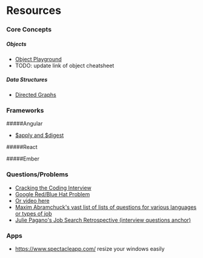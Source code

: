 # Resources

### Core Concepts
##### Objects		

* [Object Playground](http://www.objectplayground.com/)		
* TODO: update link of object cheatsheet		


##### Data Structures

* [Directed Graphs](http://algs4.cs.princeton.edu/42digraph/)

### Frameworks
#####Angular

* [$apply and $digest](http://www.sitepoint.com/understanding-angulars-apply-digest/)

#####React


#####Ember



### Questions/Problems

* [Cracking the Coding Interview](http://www.amazon.com/Cracking-Coding-Interview-6th-Programming/)		
* [Google Red/Blue Hat Problem](http://puzzles.nigelcoldwell.co.uk/thirtynine.htm)
* [Or video here](https://www.youtube.com/watch?v=N5vJSNXPEwA)		
* [Maxim Abramchuck's vast list of lists of questions for various languages or types of job](https://github.com/MaximAbramchuck/awesome-interviews)
* [Julie Pagano's Job Search Retrospective (interview questions anchor) ](http://juliepagano.com/blog/2015/08/15/job-search-retrospective/#interview-questions)

### Apps

* https://www.spectacleapp.com/ resize your windows easily
